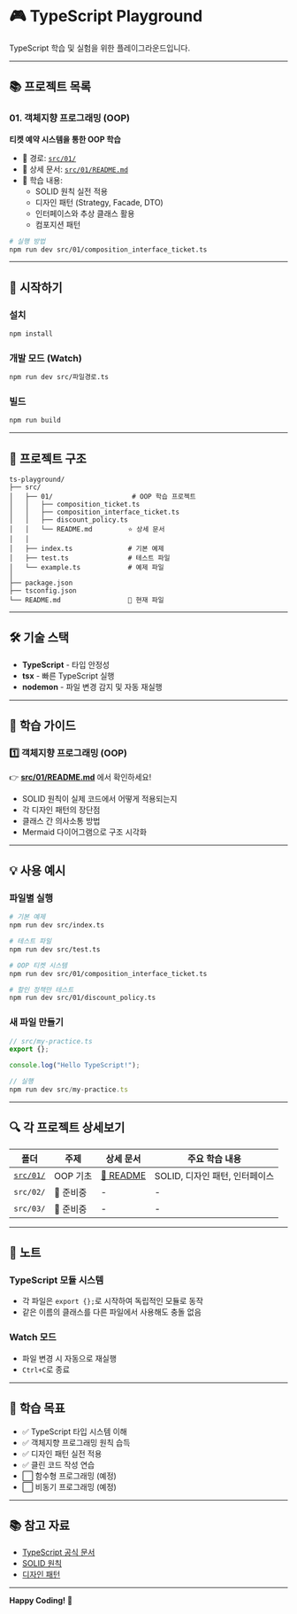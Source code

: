 # 🎮 TypeScript Playground

TypeScript 학습 및 실험을 위한 플레이그라운드입니다.

---

## 📚 프로젝트 목록

### 01. 객체지향 프로그래밍 (OOP)
**티켓 예약 시스템을 통한 OOP 학습**

- 📂 경로: [`src/01/`](./src/01/)
- 📖 상세 문서: [`src/01/README.md`](./src/01/README.md)
- 🎯 학습 내용:
  - SOLID 원칙 실전 적용
  - 디자인 패턴 (Strategy, Facade, DTO)
  - 인터페이스와 추상 클래스 활용
  - 컴포지션 패턴

```bash
# 실행 방법
npm run dev src/01/composition_interface_ticket.ts
```

---

## 🚀 시작하기

### 설치
```bash
npm install
```

### 개발 모드 (Watch)
```bash
npm run dev src/파일경로.ts
```

### 빌드
```bash
npm run build
```

---

## 📁 프로젝트 구조

```
ts-playground/
├── src/
│   ├── 01/                    # OOP 학습 프로젝트
│   │   ├── composition_ticket.ts
│   │   ├── composition_interface_ticket.ts
│   │   ├── discount_policy.ts
│   │   └── README.md         ⭐ 상세 문서
│   │
│   ├── index.ts              # 기본 예제
│   ├── test.ts               # 테스트 파일
│   └── example.ts            # 예제 파일
│
├── package.json
├── tsconfig.json
└── README.md                 📍 현재 파일
```

---

## 🛠️ 기술 스택

- **TypeScript** - 타입 안정성
- **tsx** - 빠른 TypeScript 실행
- **nodemon** - 파일 변경 감지 및 자동 재실행

---

## 📖 학습 가이드

### 1️⃣ 객체지향 프로그래밍 (OOP)
👉 **[src/01/README.md](./src/01/README.md)** 에서 확인하세요!

- SOLID 원칙이 실제 코드에서 어떻게 적용되는지
- 각 디자인 패턴의 장단점
- 클래스 간 의사소통 방법
- Mermaid 다이어그램으로 구조 시각화

---

## 💡 사용 예시

### 파일별 실행
```bash
# 기본 예제
npm run dev src/index.ts

# 테스트 파일
npm run dev src/test.ts

# OOP 티켓 시스템
npm run dev src/01/composition_interface_ticket.ts

# 할인 정책만 테스트
npm run dev src/01/discount_policy.ts
```

### 새 파일 만들기
```typescript
// src/my-practice.ts
export {};

console.log("Hello TypeScript!");

// 실행
npm run dev src/my-practice.ts
```

---

## 🔍 각 프로젝트 상세보기

| 폴더 | 주제 | 상세 문서 | 주요 학습 내용 |
|------|------|-----------|----------------|
| [`src/01/`](./src/01/) | OOP 기초 | [📖 README](./src/01/README.md) | SOLID, 디자인 패턴, 인터페이스 |
| `src/02/` | 🚧 준비중 | - | - |
| `src/03/` | 🚧 준비중 | - | - |

---

## 📝 노트

### TypeScript 모듈 시스템
- 각 파일은 `export {};`로 시작하여 독립적인 모듈로 동작
- 같은 이름의 클래스를 다른 파일에서 사용해도 충돌 없음

### Watch 모드
- 파일 변경 시 자동으로 재실행
- `Ctrl+C`로 종료

---

## 🎯 학습 목표

- ✅ TypeScript 타입 시스템 이해
- ✅ 객체지향 프로그래밍 원칙 습득
- ✅ 디자인 패턴 실전 적용
- ✅ 클린 코드 작성 연습
- ⬜ 함수형 프로그래밍 (예정)
- ⬜ 비동기 프로그래밍 (예정)

---

## 📚 참고 자료

- [TypeScript 공식 문서](https://www.typescriptlang.org/docs/)
- [SOLID 원칙](https://en.wikipedia.org/wiki/SOLID)
- [디자인 패턴](https://refactoring.guru/design-patterns)

---

**Happy Coding! 🚀**
